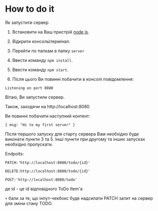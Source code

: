 <h1>How to do it</h1>
Як запустити сервер

1. Встановити на Ваш пристрій [node js](https://nodejs.org/uk/download/).

2. Відкрити консоль\термінал.

3. Перейти по папкам в папку `server`

4. Ввести команду `npm install`.

5. Ввести команду `npm start`.

6. Після цього Ви повинні побачити в консолі повідомлення:

```
Listening on port 8080
```

Вітаю, Ви запустили сервер.

Також, заходячи на http://localhost:8080

Ви повинні побачити наступний контент:

```
{ msg: "Hi to my first server" }
```

Після першого запуску для старту сервера Вам необхідно буде виконати пункти 3 та 5. Інші пункти при другому та інших запусках необхідно пропускати.

Endpoits:
```
PATCH:'http://localhost:8080/todo/{id}'
```
```
DELETE:http://localhost:8080/todo/{id}'
```
```
POST:'http://localhost:8080/todo'
```
де id - це id відповідного ToDo Item'a

`+`  бали за те, що інпут-чекбокс буде надсилати PATCH запит на сервер для зміни стану TODO.
